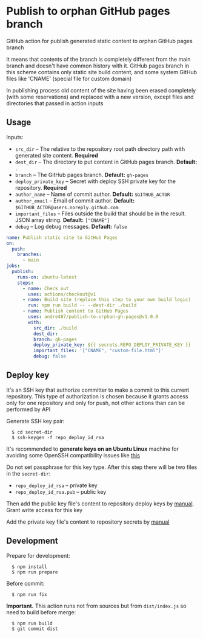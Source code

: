 # Publish to orphan GitHub pages branch

GitHub action for publish generated static content to orphan GitHub pages branch

It means that contents of the branch is completely different from the main branch and doesn't have common history with it.
GitHub pages branch in this scheme contains only static site build content, and some system GitHub files like 'CNAME'
(special file for custom domain)

In publishing process old content of the site having been erased completely (with some reservations)
and replaced with a new version, except files and directories that passed in action inputs


## Usage

Inputs:

  * `src_dir` – The relative to the repository root path directory path with generated site content. **Required**
  * `dest_dir` – The directory to put content in GitHub pages branch. **Default:** `.`
  * `branch` – The GitHub pages branch. **Default:** `gh-pages`
  * `deploy_private_key` – Secret with deploy SSH private key for the repository. **Required**
  * `author_name` – Name of commit author. **Default:** `$GITHUB_ACTOR`
  * `author_email` – Email of commit author. **Default:** `$GITHUB_ACTOR@users.noreply.github.com`
  * `important_files` – Files outside the build that should be in the result. JSON array string. **Default:** `["CNAME"]`
  * `debug` – Log debug messages. **Default:** `false`

```yaml
name: Publish static site to GitHub Pages
on:
  push:
    branches:
      - main
jobs:
  publish:
    runs-on: ubuntu-latest
    steps:
      - name: Check out
        uses: actions/checkout@v1
      - name: Build site (replace this step to your own build logic)
        run: npm run build -- --dest-dir ./build
      - name: Publish content to GitHub Pages
        uses: andre487/publish-to-orphan-gh-pages@v1.0.0
        with:
          src_dir: ./build
          dest_dir: .
          branch: gh-pages
          deploy_private_key: ${{ secrets.REPO_DEPLOY_PRIVATE_KEY }}
          important_files: '["CNAME", "custom-file.html"]'
          debug: false
```


## Deploy key

It's an SSH key that authorize committer to make a commit to this current repository. This type of authorization is
chosen because it grants access only for one repository and only for push, not other actions than can be performed by
API

Generate SSH key pair:

```shell
  $ cd secret-dir
  $ ssh-keygen -f repo_deploy_id_rsa
```

It's recommended to **generate keys on an Ubuntu Linux** machine for avoiding some OpenSSH compatibility issues like
[this](https://stackoverflow.com/questions/67361592/git-push-with-ssh-remote-error-load-key-path-to-file-id-rsa-invalid-format)

Do not set passphrase for this key type. After this step there will be two files in the `secret-dir`:

  * `repo_deploy_id_rsa` – private key
  * `repo_deploy_id_rsa.pub` – public key

Then add the public key file's content to repository deploy keys
by [manual](https://docs.github.com/en/developers/overview/managing-deploy-keys#deploy-keys). Grant write access for
this key

Add the private key file's content to repository secrets
by [manual](https://docs.github.com/en/actions/reference/encrypted-secrets)


## Development

Prepare for development:

```shell
  $ npm install
  $ npm run prepare
```

Before commit:

```shell
  $ npm run fix
```

**Important.** This action runs not from sources but from `dist/index.js` so need to build before merge:

```shell
  $ npm run build
  $ git commit dist
```
